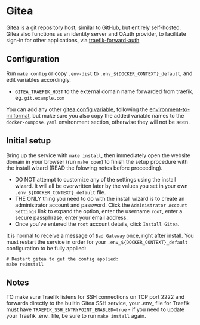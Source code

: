 # Gitea

[Gitea](https://gitea.com/) is a git repository host, similar to GitHub, but
entirely self-hosted. Gitea also functions as an identity server and OAuth
provider, to facilitate sign-in for other applications, via
[traefik-forward-auth](../traefik-forward-auth)

## Configuration

Run `make config` or copy `.env-dist` to
`.env_${DOCKER_CONTEXT}_default`, and edit variables accordingly.

 * `GITEA_TRAEFIK_HOST` to the external domain name forwarded from traefik, eg.
   `git.example.com`

You can add any other [gitea config
variable](https://docs.gitea.io/en-us/config-cheat-sheet/), following the
[environment-to-ini
format](https://github.com/go-gitea/gitea/tree/main/contrib/environment-to-ini),
but make sure you also copy the added variable names to the
`docker-compose.yaml` environment section, otherwise they will not be seen.

## Initial setup

Bring up the service with `make install`, then immediately open the
website domain in your browser (run `make open`) to finish the setup
procedure with the install wizard (READ the folowing notes before
proceeding).

 * DO NOT attempt to customize any of the settings using the install
   wizard. It will all be overwritten later by the values you set in
   your own `.env_${DOCKER_CONTEXT}_default` file.
 * THE ONLY thing you need to do with the install wizard is to create an
   administrator account and password. Click the `Administrator Account
   Settings` link to expand the option, enter the username `root`, enter a
   secure passphrase, enter your email address.
 * Once you've entered the `root` account details, click `Install Gitea`.

It is normal to receive a message of `Bad Gateway` once, right after
install. You must restart the service in order for your
`.env_${DOCKER_CONTEXT}_default` configuration to be fully applied:

```
# Restart gitea to get the config applied:
make reinstall
```

## Notes

TO make sure Traefik listens for SSH connections on TCP port 2222 and
forwards directly to the builtin Gitea SSH service, your .env_ file for
Traefik must have `TRAEFIK_SSH_ENTRYPOINT_ENABLED=true` - if you need to
update your Traefik .env_ file, be sure to run `make install` again.
